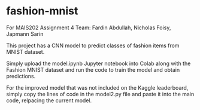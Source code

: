 # fashion-mnist
For MAIS202 Assignment 4
Team: Fardin Abdullah, Nicholas Foisy, Japmann Sarin

This project has a CNN model to predict classes of fashion items from MNIST dataset.

Simply upload the model.ipynb Jupyter notebook into Colab along with the Fashion MNIST dataset and run the code to train the model and obtain predictions.

For the improved model that was not included on the Kaggle leaderboard, simply copy the lines of code in the model2.py file and paste it into the main code, relpacing the current model.
